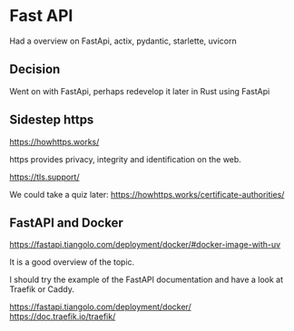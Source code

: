 # Fast API

Had a overview on FastApi, actix, pydantic, starlette, uvicorn

## Decision

Went on with FastApi, perhaps redevelop it later in Rust using FastApi

## Sidestep https

https://howhttps.works/

https provides privacy, integrity and identification on the web.

https://tls.support/

We could take a quiz later: https://howhttps.works/certificate-authorities/

## FastAPI and Docker

https://fastapi.tiangolo.com/deployment/docker/#docker-image-with-uv

It is a good overview of the topic.

I should try the example of the FastAPI documentation and have a look at Traefik or Caddy.

https://fastapi.tiangolo.com/deployment/docker/
https://doc.traefik.io/traefik/
